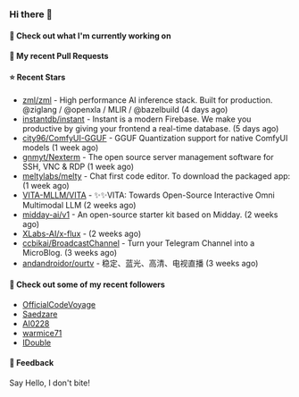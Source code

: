 ### Hi there 👋

#### 👷 Check out what I'm currently working on

#### 🔨 My recent Pull Requests


#### ⭐ Recent Stars

- [zml/zml](https://github.com/zml/zml) - High performance AI inference stack. Built for production. @ziglang / @openxla / MLIR / @bazelbuild (4 days ago)
- [instantdb/instant](https://github.com/instantdb/instant) - Instant is a modern Firebase. We make you productive by giving your frontend a real-time database. (5 days ago)
- [city96/ComfyUI-GGUF](https://github.com/city96/ComfyUI-GGUF) - GGUF Quantization support for native ComfyUI models (1 week ago)
- [gnmyt/Nexterm](https://github.com/gnmyt/Nexterm) - The open source server management software for SSH, VNC &amp; RDP (1 week ago)
- [meltylabs/melty](https://github.com/meltylabs/melty) - Chat first code editor. To download the packaged app: (1 week ago)
- [VITA-MLLM/VITA](https://github.com/VITA-MLLM/VITA) - ✨✨VITA: Towards Open-Source Interactive Omni Multimodal LLM (2 weeks ago)
- [midday-ai/v1](https://github.com/midday-ai/v1) - An open-source starter kit based on Midday. (2 weeks ago)
- [XLabs-AI/x-flux](https://github.com/XLabs-AI/x-flux) -  (2 weeks ago)
- [ccbikai/BroadcastChannel](https://github.com/ccbikai/BroadcastChannel) - Turn your Telegram Channel into a MicroBlog. (3 weeks ago)
- [andandroidor/ourtv](https://github.com/andandroidor/ourtv) - 稳定、蓝光、高清、电视直播 (3 weeks ago)

#### 👯 Check out some of my recent followers

- [OfficialCodeVoyage](https://github.com/OfficialCodeVoyage)
- [Saedzare](https://github.com/Saedzare)
- [AI0228](https://github.com/AI0228)
- [warmice71](https://github.com/warmice71)
- [IDouble](https://github.com/IDouble)

#### 💬 Feedback

Say Hello, I don't bite!